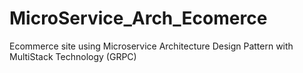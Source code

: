 # MicroService_Arch_Ecomerce
Ecommerce site using Microservice Architecture Design Pattern with MultiStack Technology (GRPC)
